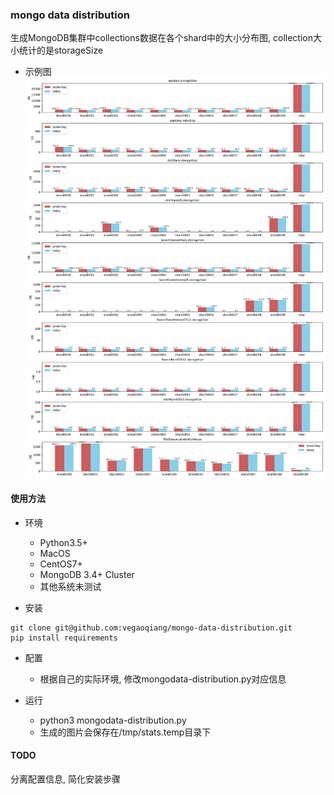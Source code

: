### mongo data distribution
生成MongoDB集群中collections数据在各个shard中的大小分布图, collection大小统计的是storageSize
+ 示例图
![avatar](./docs/mongodata20190322.png)

#### 使用方法
+ 环境
  - Python3.5+
  - MacOS
  - CentOS7+
  - MongoDB 3.4+ Cluster
  - 其他系统未测试

+ 安装
```
git clone git@github.com:vegaoqiang/mongo-data-distribution.git
pip install requirements
```
+ 配置
  - 根据自己的实际环境, 修改mongodata-distribution.py对应信息

+ 运行
  - python3 mongodata-distribution.py
  - 生成的图片会保存在/tmp/stats.temp目录下

#### TODO
分离配置信息, 简化安装步骤

